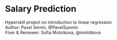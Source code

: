 # Salary Prediction
Hyperskill project on introduction to linear regression  
Author: Pavel Semin, @PavelSyomin  
Fixer & Reviewer: Sofia Molotkova, @molotkova
